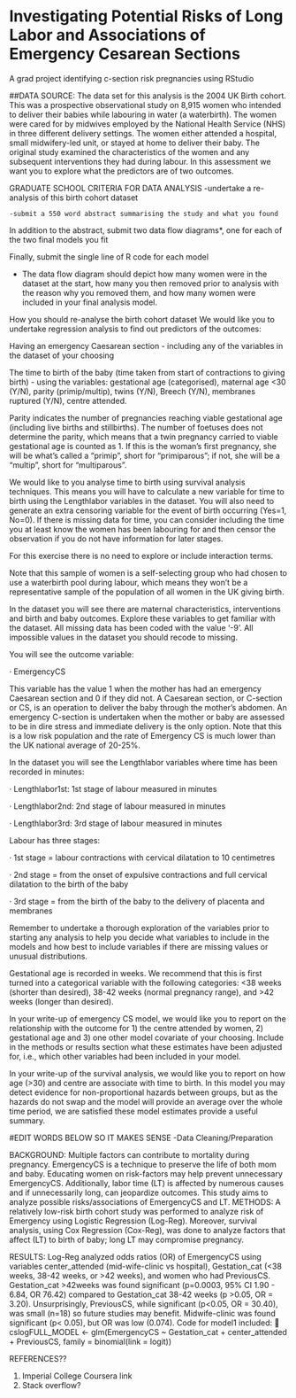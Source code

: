 # Investigating Potential Risks of Long Labor and Associations of Emergency Cesarean Sections
A grad project identifying c-section risk pregnancies using RStudio


##DATA SOURCE:
The data set for this analysis is the 2004 UK Birth cohort. This was a prospective observational study on 8,915 women who intended to deliver their babies while labouring in water (a waterbirth). The women were cared for by midwives employed by the National Health Service (NHS) in three different delivery settings. The women either attended a hospital, small midwifery-led unit, or stayed at home to deliver their baby. The original study examined the characteristics of the women and any subsequent interventions they had during labour.  In this assessment we want you to explore what the predictors are of two outcomes. 

GRADUATE SCHOOL CRITERIA FOR DATA ANALYSIS
    -undertake a re-analysis of this birth cohort dataset

    -submit a 550 word abstract summarising the study and what you found

In addition to the abstract, submit two data flow diagrams*, one for each of the two final models you fit

Finally, submit the single line of R code for each model

* The data flow diagram should depict how many women were in the dataset at the start, how many you then removed prior to analysis with the reason why you removed them, and how many women were included in your final analysis model. 

How you should re-analyse the birth cohort dataset
We would like you to undertake regression analysis to find out predictors of the outcomes:

Having an emergency Caesarean section - including any of the variables in the dataset of  your choosing

The time to birth of the baby (time taken from start of contractions to giving birth) - using the variables: gestational age (categorised), maternal age <30 (Y/N), parity (primip/multip), twins (Y/N), Breech (Y/N), membranes ruptured (Y/N), centre attended. 

Parity indicates the number of pregnancies reaching viable gestational age (including live births and stillbirths). The number of foetuses does not determine the parity, which means that a twin pregnancy carried to viable gestational age is counted as 1. If this is the woman’s first pregnancy, she will be what’s called a “primip”, short for “primiparous”; if not, she will be a “multip”, short for “multiparous”.

We would like to you analyse time to birth using survival analysis techniques. This means you will have to calculate a new variable for time to birth using the Lengthlabor variables in the dataset. You will also need to generate an extra censoring variable for the event of birth occurring (Yes=1, No=0). If there is missing data for time, you can consider including the time you at least know the women has been labouring for and then censor the observation if you do not have information for later stages. 

For this exercise there is no need to explore or include interaction terms. 

Note that this sample of women is a self-selecting group who had chosen to use a waterbirth pool during labour, which means they won’t be a representative sample of the population of all women in the UK giving birth.

In the dataset you will see there are maternal characteristics, interventions and birth and baby outcomes. Explore these variables to get familiar with the dataset. All missing data has been coded with the value ‘-9’. All impossible values in the dataset you should recode to missing.

You will see the outcome variable:

·       EmergencyCS

This variable has the value 1 when the mother has had an emergency Caesarean section and 0 if they did not. A Caesarean section, or C-section or CS, is an operation to deliver the baby through the mother’s abdomen. An emergency C-section is undertaken when the mother or baby are assessed to be in dire stress and immediate delivery is the only option.  Note that this is a low risk population and the rate of Emergency CS is much lower than the UK national average of 20-25%.

In the dataset you will see the Lengthlabor variables where time has been recorded in minutes:

·       Lengthlabor1st: 1st stage of labour measured in minutes

·       Lengthlabor2nd: 2nd stage of labour measured in minutes

·       Lengthlabor3rd: 3rd stage of labour measured in minutes

Labour has three stages:

·       1st stage = labour contractions with cervical dilatation to 10 centimetres

·       2nd stage = from the onset of expulsive contractions and full cervical dilatation to the birth of the baby

·       3rd stage = from the birth of the baby to the delivery of placenta and membranes

Remember to undertake a thorough exploration of the variables prior to starting any analysis to help you decide what variables to include in the models and how best to include variables if there are missing values or unusual distributions.

Gestational age is recorded in weeks. We recommend that this is first turned into a categorical variable with the following categories: <38 weeks (shorter than desired), 38-42 weeks (normal pregnancy range), and >42 weeks (longer than desired).

In your write-up of emergency CS model, we would like you to report on the relationship with the outcome for 1) the centre attended by women, 2) gestational age and 3) one other model covariate of your choosing. Include in the methods or results section what these estimates have been adjusted for, i.e., which other variables had been included in your model. 

In your write-up of the survival analysis, we would like you to report on how age (>30) and centre are associate with time to birth.  In this model you may detect evidence for non-proportional hazards between groups, but as the hazards do not swap and the model will provide an average over the whole time period, we are satisfied these model estimates provide a useful summary.  

#EDIT WORDS BELOW SO IT MAKES SENSE
-Data Cleaning/Preparation

BACKGROUND:
Multiple factors can contribute to mortality during pregnancy. EmergencyCS is a 
technique to preserve the life of both mom and baby. Educating women on risk-factors may 
help prevent unnecessary EmergencyCS. Additionally, labor time (LT) is affected by 
numerous causes and if unnecessarily long, can jeopardize outcomes. This study aims to 
analyze possible risks/associations of EmergencyCS and LT.
METHODS:
A relatively low-risk birth cohort study was performed to analyze risk of Emergency
using Logistic Regression (Log-Reg). Moreover, survival analysis, using Cox Regression 
(Cox-Reg), was done to analyze factors that affect (LT) to birth of baby; long LT may 
compromise pregnancy. 

RESULTS:
Log-Reg analyzed odds ratios (OR) of EmergencyCS using variables center_attended
(mid-wife-clinic vs hospital), Gestation_cat (<38 weeks, 38-42 weeks, or >42 weeks), and 
women who had PreviousCS. Gestation_cat >42weeks was found significant (p=0.0003, 
95% CI 1.90 - 6.84, OR 76.42) compared to Gestation_cat 38-42 weeks (p >0.05, OR = 
3.20). Unsurprisingly, PreviousCS, while significant (p<0.05, OR = 30.40), was small (n=18)
so future studies may benefit. Midwife-clinic was found significant (p< 0.05), but OR was low 
(0.074). Code for model1 included:
 cslogFULL_MODEL <- glm(EmergencyCS ~ Gestation_cat + center_attended + 
PreviousCS, family = binomial(link = logit))

REFERENCES??
1. Imperial College Coursera link
2. Stack overflow?


